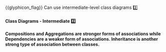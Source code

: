 <span id="prereqs"><dynamic-panel src="../../../oopDesign/inheritance/what/unit-inElsewhere-asFlat.md" boilerplate header="%%{{glyphicon_education}} Design → OOP → Inheritance → What%%" />
<dynamic-panel src="../../../oopDesign/classes/classLevelMembers/unit-inElsewhere-asFlat.md" boilerplate header="{{glyphicon_education}} %%OOP → Classes → Class Level Members%%" />
<dynamic-panel src="../../../oopDesign/classes/enumerations/unit-inElsewhere-asFlat.md" boilerplate header="{{glyphicon_education}} %%OOP → Classes → Enumerations%%" />
<dynamic-panel src="../../../uml/classDiagrams/dependencies/what/unit-inElsewhere-asFlat.md" boilerplate header="{{glyphicon_education}} %%UML → Class Diagrams → Dependencies%%" />
<dynamic-panel src="../../../oopDesign/associations/composition/unit-inElsewhere-asFlat.md" boilerplate header="{{glyphicon_education}} %%OOP → Associations → Composition%%" />
<dynamic-panel src="../../../oopDesign/associations/aggregation/unit-inElsewhere-asFlat.md" boilerplate header="{{glyphicon_education}} %%OOP → Associations → Aggregation%%" /></span>

<span id="outcomes">{{glyphicon_flag}} Can use intermediate-level class diagrams :two:</span>

<div id="title">

#### Class Diagrams - Intermediate :two:

</div>

<div id="body">

**Compositions and Aggregations are stronger forms of associations while Dependencies are a weaker form of associations. Inheritance is another strong type of association between classes.**

<panel src="../../../../book/uml/classDiagrams/composition/what/unit-inElsewhere-asFlat.md#title-and-body" boilerplate header="{{glyphicon_education}} UML → Class Diagrams → Composition → What" alt="{{glyphicon_education}} Composition" minimized/>
<panel src="../../../../book/uml/classDiagrams/aggregation/what/unit-inElsewhere-asFlat.md#title-and-body" boilerplate header="{{glyphicon_education}} UML → Class Diagrams → Aggregation → What" alt="{{glyphicon_education}} Aggregation" minimized/>
<panel src="../../../../book/uml/classDiagrams/dependencies/what/unit-inElsewhere-asFlat.md#title-and-body" boilerplate header="{{glyphicon_education}} UML → Class Diagrams → Dependencies → What" alt="{{glyphicon_education}} Dependencies" minimized/>
<panel src="../../../../book/uml/classDiagrams/classInheritance/what/unit-inElsewhere-asFlat.md#title-and-body" boilerplate header="{{glyphicon_education}} UML → Class Diagrams → Inheritance → What" alt="{{glyphicon_education}} Inheritance" minimized/>

</div>

<div id="extras">
</div>